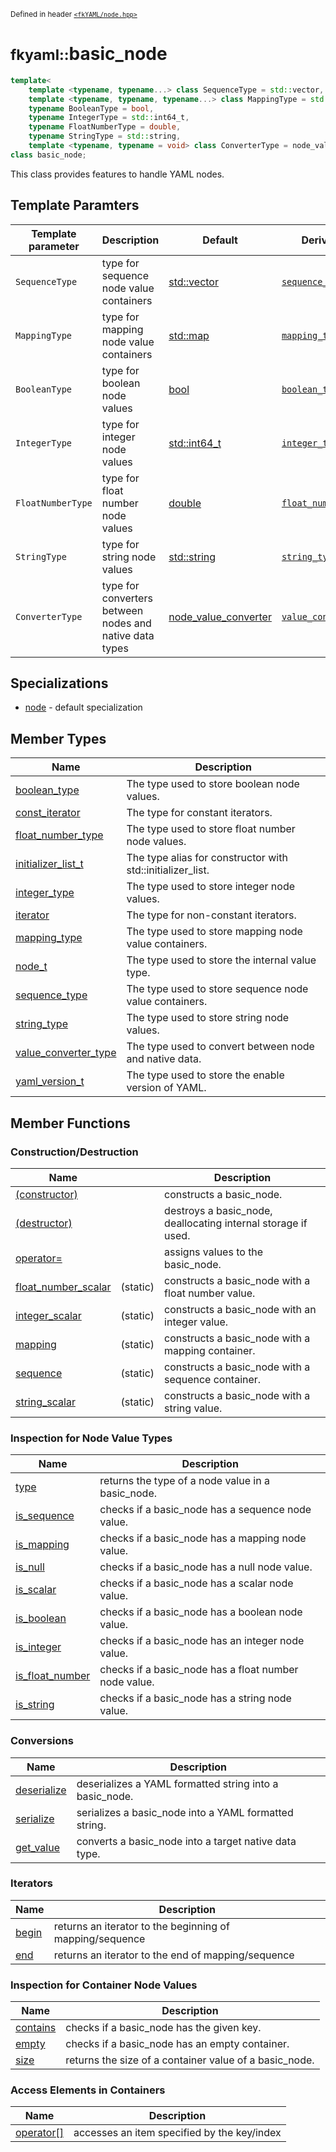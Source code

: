 <small>Defined in header [`<fkYAML/node.hpp>`](https://github.com/fktn-k/fkYAML/blob/develop/include/fkYAML/node.hpp)</small>

# <small>fkyaml::</small>basic_node

```cpp
template<
    template <typename, typename...> class SequenceType = std::vector,
    template <typename, typename, typename...> class MappingType = std::map,
    typename BooleanType = bool,
    typename IntegerType = std::int64_t,
    typename FloatNumberType = double,
    typename StringType = std::string,
    template <typename, typename = void> class ConverterType = node_value_converter>
class basic_node;
```

This class provides features to handle YAML nodes.

## Template Paramters

| Template parameter | Description                                                  | Default                                                              | Derived type                                      |
|--------------------|--------------------------------------------------------------|----------------------------------------------------------------------|---------------------------------------------------|
| `SequenceType`     | type for sequence node value containers                      | [std::vector](https://en.cppreference.com/w/cpp/container/vector)    | [`sequence_type`](sequence_type.md)               |
| `MappingType`      | type for mapping node value containers                       | [std::map](https://en.cppreference.com/w/cpp/container/map)          | [`mapping_type`](mapping_type.md)                 |
| `BooleanType`      | type for boolean node values                                 | [bool](https://en.cppreference.com/w/cpp/keyword/bool)               | [`boolean_type`](boolean_type.md)                 |
| `IntegerType`      | type for integer node values                                 | [std::int64_t](https://en.cppreference.com/w/cpp/types/integer)      | [`integer_type`](integer_type.md)                 |
| `FloatNumberType`  | type for float number node values                            | [double](https://en.cppreference.com/w/cpp/keyword/double)           | [`float_number_type`](float_number_type.md)       |
| `StringType`       | type for string node values                                  | [std::string](https://en.cppreference.com/w/cpp/string/basic_string) | [`string_type`](string_type.md)                   |
| `ConverterType`    | type for converters between <br> nodes and native data types | [node_value_converter](../node_value_converter/index.md)             | [`value_converter_type`](value_converter_type.md) |

## Specializations

* [node](node.md) - default specialization

## Member Types

| Name                                            | Description                                                |
|-------------------------------------------------|------------------------------------------------------------|
| [boolean_type](boolean_type.md)                 | The type used to store boolean node values.                |
| [const_iterator](const_iterator.md)             | The type for constant iterators.                           |
| [float_number_type](float_number_type.md)       | The type used to store float number node values.           |
| [initializer_list_t](initializer_list_t.md)     | The type alias for constructor with std::initializer_list. |
| [integer_type](integer_type.md)                 | The type used to store integer node values.                |
| [iterator](iterator.md)                         | The type for non-constant iterators.                       |
| [mapping_type](mapping_type.md)                 | The type used to store mapping node value containers.      |
| [node_t](node_t.md)                             | The type used to store the internal value type.            |
| [sequence_type](sequence_type.md)               | The type used to store sequence node value containers.     |
| [string_type](string_type.md)                   | The type used to store string node values.                 |
| [value_converter_type](value_converter_type.md) | The type used to convert between node and native data.     |
| [yaml_version_t](yaml_version_t.md)             | The type used to store the enable version of YAML.         |

## Member Functions

### Construction/Destruction
| Name                                         |          | Description                                                   |
|----------------------------------------------|----------|---------------------------------------------------------------|
| [(constructor)](constructor.md)              |          | constructs a basic_node.                                      |
| [(destructor)](destructor.md)                |          | destroys a basic_node, deallocating internal storage if used. |
| [operator=](operator=.md)                    |          | assigns values to the basic_node.                             |
| [float_number_scalar](float_number_scalar.md)| (static) | constructs a basic_node with a float number value.            |
| [integer_scalar](integer_scalar.md)          | (static) | constructs a basic_node with an integer value.                |
| [mapping](mapping.md)                        | (static) | constructs a basic_node with a mapping container.             |
| [sequence](sequence.md)                      | (static) | constructs a basic_node with a sequence container.            |
| [string_scalar](string_scalar.md)            | (static) | constructs a basic_node with a string value.                  |

### Inspection for Node Value Types
| Name                                  | Description                                           |
|---------------------------------------|-------------------------------------------------------|
| [type](type.md)                       | returns the type of a node value in a basic_node.     |
| [is_sequence](is_sequence.md)         | checks if a basic_node has a sequence node value.     |
| [is_mapping](is_mapping.md)           | checks if a basic_node has a mapping node value.      |
| [is_null](is_null.md)                 | checks if a basic_node has a null node value.         |
| [is_scalar](is_scalar.md)             | checks if a basic_node has a scalar node value.       |
| [is_boolean](is_boolean.md)           | checks if a basic_node has a boolean node value.      |
| [is_integer](is_integer.md)           | checks if a basic_node has an integer node value.     |
| [is_float_number](is_float_number.md) | checks if a basic_node has a float number node value. |
| [is_string](is_string.md)             | checks if a basic_node has a string node value.       |

### Conversions
| Name                          | Description                                             |
| ----------------------------- | ------------------------------------------------------- |
| [deserialize](deserialize.md) | deserializes a YAML formatted string into a basic_node. |
| [serialize](serialize.md)     | serializes a basic_node into a YAML formatted string.   |
| [get_value](get_value.md)     | converts a basic_node into a target native data type.   |

### Iterators
| Name              | Description                                              |
|-------------------|----------------------------------------------------------|
| [begin](begin.md) | returns an iterator to the beginning of mapping/sequence |
| [end](end.md)     | returns an iterator to the end of mapping/sequence       |

### Inspection for Container Node Values
| Name                    | Description                                            |
|-------------------------|--------------------------------------------------------|
| [contains](contains.md) | checks if a basic_node has the given key.              |
| [empty](empty.md)       | checks if a basic_node has an empty container.         |
| [size](size.md)         | returns the size of a container value of a basic_node. |

### Access Elements in Containers
| Name                        | Description                                 |
|-----------------------------|---------------------------------------------|
| [operator[]](operator[].md) | accesses an item specified by the key/index |